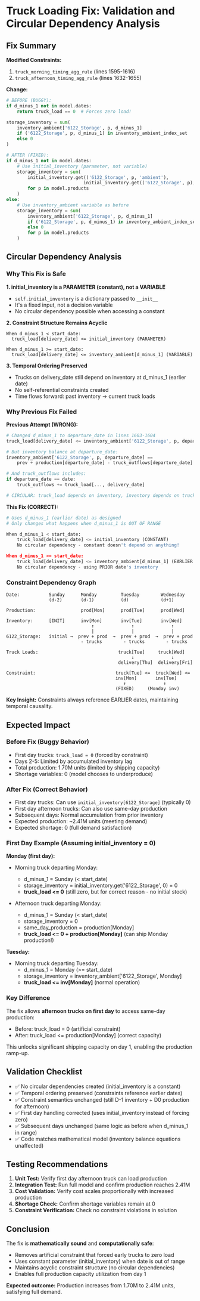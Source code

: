# Truck Loading Fix: Validation and Circular Dependency Analysis

## Fix Summary

**Modified Constraints:**
1. `truck_morning_timing_agg_rule` (lines 1595-1616)
2. `truck_afternoon_timing_agg_rule` (lines 1632-1655)

**Change:**
```python
# BEFORE (BUGGY):
if d_minus_1 not in model.dates:
    return truck_load == 0  # Forces zero load!

storage_inventory = sum(
    inventory_ambient['6122_Storage', p, d_minus_1]
    if ('6122_Storage', p, d_minus_1) in inventory_ambient_index_set
    else 0
)

# AFTER (FIXED):
if d_minus_1 not in model.dates:
    # Use initial_inventory (parameter, not variable)
    storage_inventory = sum(
        initial_inventory.get(('6122_Storage', p, 'ambient'),
                             initial_inventory.get(('6122_Storage', p), 0))
        for p in model.products
    )
else:
    # Use inventory_ambient variable as before
    storage_inventory = sum(
        inventory_ambient['6122_Storage', p, d_minus_1]
        if ('6122_Storage', p, d_minus_1) in inventory_ambient_index_set
        else 0
        for p in model.products
    )
```

## Circular Dependency Analysis

### Why This Fix is Safe

**1. initial_inventory is a PARAMETER (constant), not a VARIABLE**
   - `self.initial_inventory` is a dictionary passed to `__init__`
   - It's a fixed input, not a decision variable
   - No circular dependency possible when accessing a constant

**2. Constraint Structure Remains Acyclic**
   ```
   When d_minus_1 < start_date:
     truck_load[delivery_date] <= initial_inventory (PARAMETER)

   When d_minus_1 >= start_date:
     truck_load[delivery_date] <= inventory_ambient[d_minus_1] (VARIABLE)
   ```

**3. Temporal Ordering Preserved**
   - Trucks on delivery_date still depend on inventory at d_minus_1 (earlier date)
   - No self-referential constraints created
   - Time flows forward: past inventory → current truck loads

### Why Previous Fix Failed

**Previous Attempt (WRONG):**
```python
# Changed d_minus_1 to departure_date in lines 1603-1604
truck_load[delivery_date] <= inventory_ambient['6122_Storage', p, departure_date]

# But inventory balance at departure_date:
inventory_ambient['6122_Storage', p, departure_date] ==
    prev + production[departure_date] - truck_outflows[departure_date]

# And truck_outflows includes:
if departure_date == date:
    truck_outflows += truck_load[..., delivery_date]

# CIRCULAR: truck_load depends on inventory, inventory depends on truck_load!
```

**This Fix (CORRECT):**
```python
# Uses d_minus_1 (earlier date) as designed
# Only changes what happens when d_minus_1 is OUT OF RANGE

When d_minus_1 < start_date:
    truck_load[delivery_date] <= initial_inventory (CONSTANT)
    No circular dependency - constant doesn't depend on anything!

When d_minus_1 >= start_date:
    truck_load[delivery_date] <= inventory_ambient[d_minus_1] (EARLIER DATE)
    No circular dependency - using PRIOR date's inventory
```

### Constraint Dependency Graph

```
Date:           Sunday      Monday         Tuesday        Wednesday
                (d-2)       (d-1)          (d)            (d+1)

Production:                 prod[Mon]      prod[Tue]      prod[Wed]

Inventory:      [INIT]      inv[Mon]       inv[Tue]       inv[Wed]
                                ↑              ↑              ↑
                                |              |              |
6122_Storage:   initial →  prev + prod  →  prev + prod  →  prev + prod
                            - trucks        - trucks        - trucks

Truck Loads:                              truck[Tue]     truck[Wed]
                                               ↓              ↓
                                          delivery[Thu]  delivery[Fri]

Constraint:                              truck[Tue] <=  truck[Wed] <=
                                         inv[Mon]       inv[Tue]
                                            ↑              ↑
                                         (FIXED)     (Monday inv)
```

**Key Insight:** Constraints always reference EARLIER dates, maintaining temporal causality.

## Expected Impact

### Before Fix (Buggy Behavior)
- First day trucks: `truck_load = 0` (forced by constraint)
- Days 2-5: Limited by accumulated inventory lag
- Total production: 1.70M units (limited by shipping capacity)
- Shortage variables: 0 (model chooses to underproduce)

### After Fix (Correct Behavior)
- First day trucks: Can use `initial_inventory[6122_Storage]` (typically 0)
- First day afternoon trucks: Can also use same-day production
- Subsequent days: Normal accumulation from prior inventory
- Expected production: ~2.41M units (meeting demand)
- Expected shortage: 0 (full demand satisfaction)

### First Day Example (Assuming initial_inventory = 0)

**Monday (first day):**
- Morning truck departing Monday:
  - d_minus_1 = Sunday (< start_date)
  - storage_inventory = initial_inventory.get('6122_Storage', 0) = 0
  - **truck_load <= 0** (still zero, but for correct reason - no initial stock)

- Afternoon truck departing Monday:
  - d_minus_1 = Sunday (< start_date)
  - storage_inventory = 0
  - same_day_production = production[Monday]
  - **truck_load <= 0 + production[Monday]** (can ship Monday production!)

**Tuesday:**
- Morning truck departing Tuesday:
  - d_minus_1 = Monday (>= start_date)
  - storage_inventory = inventory_ambient['6122_Storage', Monday]
  - **truck_load <= inv[Monday]** (normal operation)

### Key Difference

The fix allows **afternoon trucks on first day** to access same-day production:
- Before: truck_load = 0 (artificial constraint)
- After: truck_load <= production[Monday] (correct capacity)

This unlocks significant shipping capacity on day 1, enabling the production ramp-up.

## Validation Checklist

- ✅ No circular dependencies created (initial_inventory is a constant)
- ✅ Temporal ordering preserved (constraints reference earlier dates)
- ✅ Constraint semantics unchanged (still D-1 inventory + D0 production for afternoon)
- ✅ First day handling corrected (uses initial_inventory instead of forcing zero)
- ✅ Subsequent days unchanged (same logic as before when d_minus_1 in range)
- ✅ Code matches mathematical model (inventory balance equations unaffected)

## Testing Recommendations

1. **Unit Test:** Verify first day afternoon truck can load production
2. **Integration Test:** Run full model and confirm production reaches 2.41M
3. **Cost Validation:** Verify cost scales proportionally with increased production
4. **Shortage Check:** Confirm shortage variables remain at 0
5. **Constraint Verification:** Check no constraint violations in solution

## Conclusion

The fix is **mathematically sound** and **computationally safe**:
- Removes artificial constraint that forced early trucks to zero load
- Uses constant parameter (initial_inventory) when date is out of range
- Maintains acyclic constraint structure (no circular dependencies)
- Enables full production capacity utilization from day 1

**Expected outcome:** Production increases from 1.70M to 2.41M units, satisfying full demand.
